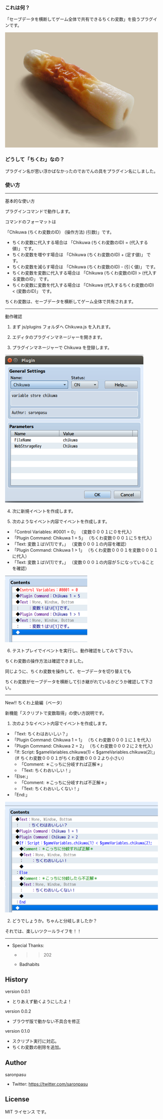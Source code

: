 ### これは何？

「セーブデータを横断してゲーム全体で共有できるちくわ変数」を扱うプラグインです。


![ちくわ](/Chikuwa/img/Chikuwa.jpg)


### どうして「ちくわ」なの？

プラグイン名が思い浮かばなかったのでおでんの具をプラグイン名にしました。


### 使い方

---
基本的な使い方

プラグインコマンドで動作します。

コマンドのフォーマットは

「Chikuwa (ちくわ変数のID） (操作方法) (引数)」です。

- ちくわ変数に代入する場合は 「Chikuwa (ちくわ変数のID) = (代入する値)」 です。
- ちくわ変数を増やす場合は 「Chikuwa (ちくわ変数のID) + (足す値)」 です。
- ちくわ変数を減らす場合は 「Chikuwa (ちくわ変数のID) - (引く値)」 です。
- ちくわ変数を変数に代入する場合は 「Chikuwa (ちくわ変数のID) > (代入する変数のID」 です。
- ちくわ変数に変数を代入する場合は 「Chikuwa (代入するちくわ変数のID) < (変数のID)」 です。

ちくわ変数は、セーブデータを横断してゲーム全体で共有されます。

---
動作確認

1) まず js/plugins フォルダへ Chikuwa.js を入れます。

2) エディタのプラグインマネージャーを開きます。

3) プラグインマネージャーで Chikuwa を登録します。

![プラグインマネージャーの操作画面](/Chikuwa/img/plugin_manager.png)

4) 次に新規イベントを作成します。

5) 次のようなイベント内容でイベントを作成します。

- 「Control Variables: #0001 = 0」 （変数０００１に０を代入）
- 「Plugin Command: Chikuwa 1 = 5」 （ちくわ変数０００１に５を代入）
- 「Text: 変数１は\\V[1]です。」 （変数０００１の内容を確認）
- 「Plugin Command: Chikuwa 1 > 1」 （ちくわ変数０００１を変数０００１に代入）
- 「Text: 変数１は\\V[1]です。」 （変数０００１の内容が５になっていることを確認）

![イベント内容](/Chikuwa/img/event_1.png)

6) テストプレイでイベントを実行し、動作確認をしてみて下さい。



ちくわ変数の操作方法は確認できました。

同じように、ちくわ変数を操作して、セーブデータを切り替えても

ちくわ変数がセーブデータを横断して引き継がれているかどうか確認して下さい。

---
New!! ちくわ上級編（ベータ）

新機能「スクリプトで変数取得」の使い方説明です。

1) 次のようなイベント内容でイベントを作成します。

- 「Text: ちくわはおいしい？」
- 「Plugin Command: Chikuwa 1 = 1」 （ちくわ変数０００１に１を代入）
- 「Plugin Command: Chikuwa 2 = 2」 （ちくわ変数０００２に２を代入）
- 「If: Script: $gameVariables.chikuwa(1) < $gameVariables.chikuwa(2);」 （If ちくわ変数０００１がちくわ変数０００２より小さい）
   - 「Comment: ＊こっちに分岐すれば正解＊」
   - 「Text: ちくわおいしい！」
- 「Else:」
   - 「Comment: ＊こっちに分岐すれば不正解＊」
   - 「Text: ちくわおいしくない！」
- 「End:」

![イベント内容](/Chikuwa/img/event_2.png)

2) どうでしょうか。ちゃんと分岐しましたか？


それでは、楽しいツクールライフを！！

---
- Special Thanks:
   - >>202
   - Badhabits

## History
version 0.0.1
- とりあえず動くようにしたよ！

version 0.0.2
- ブラウザ版で動かない不具合を修正

version 0.1.0
- スクリプト実行に対応。
- ちくわ変数の削除を追加。

## Author
saronpasu

- Twitter: https://twitter.com/saronpasu

## License
MIT ライセンス です。


